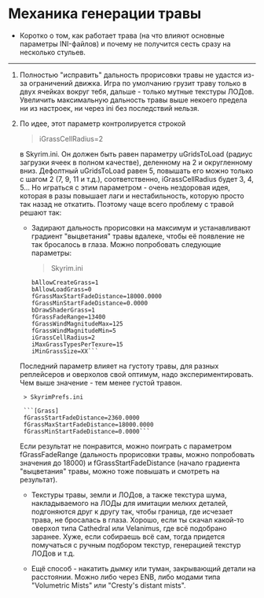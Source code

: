 # Механика генерации травы

+ Коротко о том, как работает трава (на что влияют основные параметры INI-файлов) и почему не получится сесть сразу на несколько стульев.

------

1) Полностью "исправить" дальность прорисовки травы не удастся из-за ограничений движка. Игра по умолчанию грузит траву только в двух ячейках вокруг тебя, дальше - только мутные текстуры ЛОДов. Увеличить максимальную дальность травы выше некоего предела ни из настроек, ни через ini без последствий нельзя.

2) По идее, этот параметр контролируется строкой

    > iGrassCellRadius=2

    в Skyrim.ini. Он должен быть равен параметру uGridsToLoad (радиус загрузки ячеек в полном качестве), деленному на 2 и округленному вниз. Дефолтный uGridsToLoad равен 5, повышать его можно только с шагом 2 (7, 9, 11 и т.д.), соответственно, iGrassCellRadius будет 3, 4, 5... Но играться с этим параметром - очень нездоровая идея, которая в разы повышает лаги и нестабильность, которую просто так назад не откатить. Поэтому чаще всего проблему с травой решают так:

    + Задирают дальность прорисовки на максимум и устанавливают градиент "выцветания" травы вдалеке, чтобы её появление не так бросалось в глаза. Можно попробовать следующие параметры:

        > Skyrim.ini

        ```[Grass]
        bAllowCreateGrass=1
        bAllowLoadGrass=0
        fGrassMaxStartFadeDistance=18000.0000
        fGrassMinStartFadeDistance=0.0000
        bDrawShaderGrass=1
        fGrassFadeRange=13400
        fGrassWindMagnitudeMax=125
        fGrassWindMagnitudeMin=5
        iGrassCellRadius=2
        iMaxGrassTypesPerTexure=15
        iMinGrassSize=XX```

    Последний параметр влияет на густоту травы, для разных реплейсеров и оверхолов свой оптимум, надо экспериментировать. Чем выше значение - тем менее густой травон.

        > SkyrimPrefs.ini

        ```[Grass]
        fGrassStartFadeDistance=2360.0000
        fGrassMaxStartFadeDistance=18000.0000
        fGrassMinStartFadeDistance=0.0000```

    Если результат не понравится, можно поиграть с параметром fGrassFadeRange (дальность прорисовки травы, можно попробовать значения до 18000) и fGrassStartFadeDistance (начало градиента "выцветания" травы, можно тоже повышать и смотреть на результат).

    + Текстуры травы, земли и ЛОДов, а также текстура шума, накладываемого на ЛОДы для имитации мелких деталей, подгоняются друг к другу так, чтобы граница, где исчезает трава, не бросалась в глаза. Хорошо, если ты скачал какой-то оверхол типа Cathedral или Velanimus, где всё подобрано заранее. Хуже, если собираешь всё сам, тогда придется помучаться с ручным подбором текстур, генерацией текстур ЛОДов и т.д.

    + Ещё способ - накатить дымку или туман, закрывающий детали на расстоянии. Можно либо через ENB, либо модами типа "Volumetric Mists" или "Cresty's distant mists".
